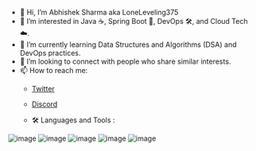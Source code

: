 - 👋 Hi, I’m Abhishek Sharma aka LoneLeveling375
- 👀 I’m interested in Java ☕, Spring Boot 🌱, DevOps 🛠️, and Cloud Tech ☁️.
- 🌱 I’m currently learning Data Structures and Algorithms (DSA) and DevOps practices.
- 💞️ I’m looking to connect with people who share similar interests.
- 📫 How to reach me:
  - [Twitter](https://twitter.com/loneLeveling375)
  - [Discord](https://discordapp.com/users/brawd375)
 
  - 🛠  Languages and Tools :
    
![image](https://github.com/LoneLeveling/LoneLeveling/assets/156454751/59c31ce6-a3df-48d1-abf6-f2000c87da83)
![image](https://github.com/LoneLeveling/LoneLeveling/assets/156454751/95c4744b-4c15-43db-8303-2f7a86da1ab1)
![image](https://github.com/LoneLeveling/LoneLeveling/assets/156454751/b70bb855-f8d8-488f-b4a0-abfa70244e86)
![image](https://github.com/LoneLeveling/LoneLeveling/assets/156454751/b0f24d27-d4ac-49a5-b813-0d7c6a554751)
![image](https://github.com/LoneLeveling/LoneLeveling/assets/156454751/dff48c99-c253-4702-ae68-ea2beba79551)



